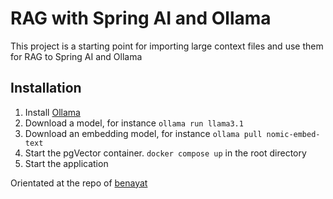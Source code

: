 # RAG with Spring AI and Ollama

This project is a starting point for importing large context files and use them for RAG to Spring AI and Ollama

## Installation

1. Install [Ollama](https://ollama.com/)
2. Download a model, for instance ```ollama run llama3.1```
3. Download an embedding model, for instance ```ollama pull nomic-embed-text```
3. Start the pgVector container. ```docker compose up``` in the root directory
4. Start the application

Orientated at the repo of [benayat](https://github.com/benayat/rag-with-spring-ai/tree/master)